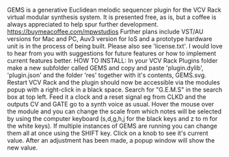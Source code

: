 GEMS is a generative Euclidean melodic sequencer plugin for the VCV Rack virtual modular synthesis system.
It is presented free, as is, but a coffee is always appreciated to help spur further development. 
https://buymeacoffee.com/mpwstudios
Further plans include VST/AU versions for Mac and PC, Auv3 version for IoS and a prototype hardware unit is in the process of being built.
Please also see 'license.txt'.
I would love to hear from you with suggestions for future features or how to implement current features better.
HOW TO INSTALL: In your VCV Rack Plugins folder make a new subfolder called GEMS and copy and paste 'plugin.dylib', 'plugin.json' and the folder 'res' together with it's contents, GEMS.svg. Restart VCV Rack and the plugin should now be accessible via the modules popup with a right-click in a black space. Search for "G.E.M.S" in the search box at top left.
Feed it a clock and a reset signal eg from CLKD and the outputs CV and GATE go to a synth voice as usual.
Hover the mouse over the module and you can change the scale from which notes will be selected by using the computer keyboard (s,d,g,h,j for the black keys and z to m for the white keys). If multiple instances of GEMS are running you can change them all at once using the SHIFT key.
Click on a knob to see it's current value. After an adjustment has been made, a popup window will show the new value.
